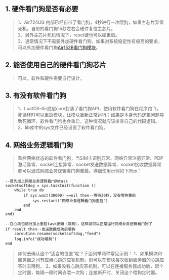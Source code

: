 ## 1. 硬件看门狗是否有必要
>1、Air724UG 内部已经自带了看门狗，4秒进行一次喂狗，如果主芯片异常死机，自带的看门狗15秒左右会硬件复位主芯片。<br>
>2、另外主芯片死机情况下，reset键也可以硬重启。<br>
>3、通常情况下不需要外加硬件看门狗，如果对系统稳定性有极高的要求，可以外加硬件看门狗[Air153B看门狗模块](https://doc.openluat.com/wiki/27?wiki_page_id=3344 "Air153B看门狗模块")。

## 2. 能否使用自己的硬件看门狗芯片
>可以，软件和硬件需要自行设计。

## 3. 有没有软件看门狗
>1、LuatOS-Air底层core封装了看门狗API，使用软件看门狗在程序跑飞，死循环时可以重启模块，让模块重新正常运行；如果是本身代码逻辑问题导致死循环，软件看门狗也会重启，这种情况就应该排查自己的代码逻辑。<br>
>2、lib库中的sys文件已经设置了软件看门狗。

## 4. 网络业务逻辑看门狗
>监控网络状态的软件看门狗，当SIM卡识别异常、网络异常注册异常、PDP激活异常、socket连接异常、socket发送数据异常、socket接收数据异常都可以通过网络业务逻辑看门狗重启。详细使用示例如下所示：
```
--首先加上网络业务逻辑看门狗task
socketsoftdog = sys.taskInit(function ()
    while true do
        if sys.wait(30000) ==nil then--等待30秒，没有喂狗重启
            sys.restart("网络业务逻辑看门狗重启")
        end
    end
end)

--在心跳包部分加上重启task逻辑（喂狗），这样就可以正常运行网络业务逻辑看门狗了
if result then--发送数据成功后喂狗
    coroutine.resume(socketsoftdog,"feed")
    log.info("成功喂狗")
end
```
>如何去确认这个“适当的位置”呢？下面列举两种常见示例：
>1、如果模块和服务器之间有应用心跳的应答机制，则可以在模块每次收到服务器的心跳应答时去喂狗。
>2、如果没有心跳应答机制，可以在连接服务器成功后，起个定时器，每隔一段时间去喂一次狗；连接断开时，关闭这个喂狗定时器。
